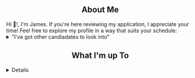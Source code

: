 <!-- About -->

  <!-- [![wakatime](https://wakatime.com/badge/user/b163ef99-bb97-41f6-b630-c8b6c8ff1993.svg)](https://wakatime.com/@b163ef99-bb97-41f6-b630-c8b6c8ff1993) -->

  
<h2 align="center">About Me</h2>
Hi 👋!, I'm James. If you're here reviewing my application, I appreciate your time! Feel free to explore my profile in a way that suits your schedule:
<details>
    <summary>"I've got other candiadates to look into"</summary>
</details>

<!-- Projects -->

<h2 align="center">What I'm up To</h2>

<details></details>
 
